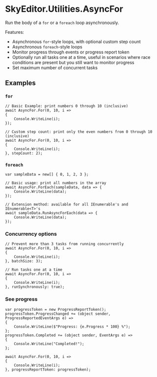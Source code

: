 # SkyEditor.Utilities.AsyncFor
Run the body of a `for` or a `foreach` loop asynchronously.

Features:

* Asynchronous `for`-style loops, with optional custom step count
* Asynchronous `foreach`-style loops
* Monitor progress through events or progress report token
* Optionally run all tasks one at a time, useful in scenarios where race conditions are present but you still want to monitor progress
* Set maximum number of concurrent tasks

## Examples
### `for`

```
// Basic Example: print numbers 0 through 10 (inclusive)
await AsyncFor.For(0, 10, i =>
{
    Console.WriteLine(i);
});

// Custom step count: print only the even numbers from 0 through 10 (inclusive)
await AsyncFor.For(0, 10, i =>
{
    Console.WriteLine(i);
}, stepCount: 2);
```

### `foreach`

```
var sampleData = new[] { 0, 1, 2, 3 };

// Basic usage: print all numbers in the array
await AsyncFor.ForEach(sampleData, data => {
    Console.WriteLine(data);
});

// Extension method: available for all IEnumerable's and IEnumerable<T>'s
await sampleData.RunAsyncForEach(data => {
    Console.WriteLine(data);
});
```

### Concurrency options
```
// Prevent more than 3 tasks from running concurrently
await AsyncFor.For(0, 10, i =>
{
    Console.WriteLine(i);
}, batchSize: 3);

// Run tasks one at a time
await AsyncFor.For(0, 10, i =>
{
    Console.WriteLine(i);
}, runSynchronously: true);
```

### See progress
```
var progressToken = new ProgressReportToken();
progressToken.ProgressChanged += (object sender, ProgressReportedEventArgs e) =>
{
    Console.WriteLine($"Progress: {e.Progress * 100} %");
};
progressToken.Completed += (object sender, EventArgs e) =>
{
    Console.WriteLine("Completed!");
};

await AsyncFor.For(0, 10, i =>
{
    Console.WriteLine(i);
}, progressReportToken: progressToken);
```